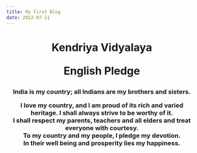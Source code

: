 ```yaml
---
title: My First Blog
date: 2022-07-11
---
```

<h1><div align="center">Kendriya Vidyalaya 
  
  English Pledge</div></h1>
<h3><div align="center">India is my country; all Indians are my brothers and sisters.
  
I love my country, and I am proud of its rich and varied heritage. I shall always strive to be worthy of it.  
I shall respect my parents, teachers and all elders and treat everyone with courtesy.  
To my country and my people, I pledge my devotion.  
In their well being and prosperity lies my happiness.</div></h3>

